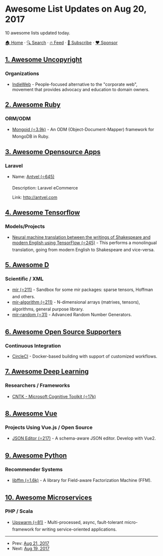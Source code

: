 # Awesome List Updates on Aug 20, 2017

10 awesome lists updated today.

[🏠 Home](/README.md) · [🔍 Search](https://www.trackawesomelist.com/search/) · [🔥 Feed](https://www.trackawesomelist.com/rss.xml) · [📮 Subscribe](https://trackawesomelist.us17.list-manage.com/subscribe?u=d2f0117aa829c83a63ec63c2f&id=36a103854c) · [❤️  Sponsor](https://github.com/sponsors/theowenyoung)



## [1. Awesome Uncopyright](/content/johnjago/awesome-uncopyright/README.md)

### Organizations

*   [IndieWeb](https://indieweb.org/IndieWebCamp:Copyrights) - People-focused alternative to the "corporate web", movement that provides advocacy and education to domain owners.

## [2. Awesome Ruby](/content/markets/awesome-ruby/README.md)

### ORM/ODM

*   [Mongoid (⭐3.9k)](https://github.com/mongodb/mongoid) - An ODM (Object-Document-Mapper) framework for MongoDB in Ruby.

## [3. Awesome Opensource Apps](/content/unicodeveloper/awesome-opensource-apps/README.md)

### Laravel

- Name: [Antvel (⭐645)](https://github.com/ant-vel/App)

  Description: Laravel eCommerce

  Link: <http://antvel.com>



## [4. Awesome Tensorflow](/content/jtoy/awesome-tensorflow/README.md)

### Models/Projects

*   [Neural machine translation between the writings of Shakespeare and modern English using TensorFlow (⭐245)](https://github.com/tokestermw/tensorflow-shakespeare) - This performs a monolingual translation, going from modern English to Shakespeare and vice-versa.

## [5. Awesome D](/content/dlang-community/awesome-d/README.md)

### Scientific / XML

*   [mir (⭐211)](https://github.com/libmir/mir) -  Sandbox for some mir packages: sparse tensors, Hoffman and others.
*   [mir-algorithm (⭐211)](https://github.com/libmir/mir) - N-dimensional arrays (matrixes, tensors), algorithms, general purpose library.
*   [mir-random (⭐31)](https://github.com/libmir/mir-random) -  Advanced Random Number Generators.

## [6. Awesome Open Source Supporters](/content/zachflower/awesome-open-source-supporters/README.md)

### Continuous Integration

*   [CircleCI](https://circleci.com/) - Docker-based building with support of customized workflows.

## [7. Awesome Deep Learning](/content/ChristosChristofidis/awesome-deep-learning/README.md)

### Researchers / Frameworks

*   [CNTK - Microsoft Cognitive Toolkit (⭐17k)](https://github.com/Microsoft/CNTK)

## [8. Awesome Vue](/content/vuejs/awesome-vue/README.md)

### Projects Using Vue.js / Open Source

*   [JSON Editor (⭐217)](https://github.com/tangram-js/json-editor) - A schema-aware JSON editor. Develop with Vue2.

## [9. Awesome Python](/content/vinta/awesome-python/README.md)

### Recommender Systems

*   [libffm (⭐1.6k)](https://github.com/guestwalk/libffm) - A library for Field-aware Factorization Machine (FFM).

## [10. Awesome Microservices](/content/mfornos/awesome-microservices/README.md)

### PHP / Scala

*   [Upswarm (⭐81)](https://github.com/Zizaco/upswarm) - Multi-processed, async, fault-tolerant micro-framework for writing service-oriented applications.

---

- Prev: [Aug 21, 2017](/content/2017/08/21/README.md)
- Next: [Aug 19, 2017](/content/2017/08/19/README.md)